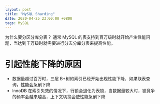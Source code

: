 ```yaml
---
layout: post
title: "MySQL Sharding"
date: 2020-04-25 23:00:00 +0800
tags: MySQL
---
```


为什么要分区分库分表？
通常 MySQL 的表支持到百万级时就开始产生性能问题，当达到千万级时就需要进行分去分库分表来提高性能。

# 引起性能下降的原因

- 数据量超过百万时，三层 B+树的索引已经开始出现性能下降，如果联表查询，性能会急剧下降
- InnoDB 在索引失效的情况下，行锁会退化为表锁，当数据量较大时，锁竞争的频率会越来越高，上下文切换会使性能急剧下降

